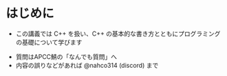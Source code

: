 # はじめに

- この講義では C++ を扱い、C++ の基本的な書き方とともにプログラミングの基礎について学びます

+ 質問はAPCC鯖の「なんでも質問」へ
+ 内容の誤りなどがあれば @nahco314 (discord) まで

<!--
これが発表者コメント
各スライドについてどういうことを言えばいいかのメモなど
-->
